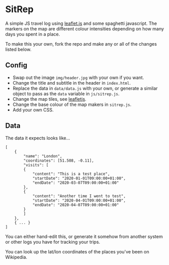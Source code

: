 # SitRep

A simple JS travel log using [leaflet.js](https://leafletjs.com) and some spaghetti javascript. The markers on the map are different colour intensities depending on how many days you spent in a place.

To make this your own, fork the repo and make any or all of the changes listed below.

## Config

* Swap out the image `img/header.jpg` with your own if you want.
* Change the title and subtitle in the header in `index.html`.
* Replace the data in `data/data.js` with your own, or generate a similar object to pass as the `data` variable in `js/sitrep.js`.
* Change the map tiles, see [leafletjs](https://leafletjs.com/examples/quick-start/).
* Change the base colour of the map makers in `sitrep.js`.
* Add your own CSS.

## Data

The data it expects looks like...

```
[
    {
        "name": "London",
        "coordinates": [51.508, -0.11],
        "visits": [
        {
            "content": "This is a test place",
            "startDate": "2020-01-01T09:00:00+01:00",
            "endDate": "2020-03-07T09:00:00+01:00"
        },
        {
            "content": "Another time I went to test",
            "startDate": "2020-04-01T09:00:00+01:00",
            "endDate": "2020-04-07T09:00:00+01:00"
        }
        ]
    },
    { ... }
]

```

You can either hand-edit this, or generate it somehow from another system or other logs you have for tracking your trips. 

You can look up the lat/lon coordinates of the places you've been on Wikipedia.
